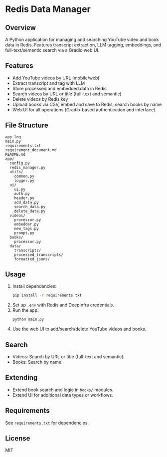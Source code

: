 # Redis Data Manager

## Overview
A Python application for managing and searching YouTube video and book data in Redis. Features transcript extraction, LLM tagging, embeddings, and full-text/semantic search via a Gradio web UI.

## Features
- Add YouTube videos by URL (mobile/web)
- Extract transcript and tag with LLM
- Store processed and embedded data in Redis
- Search videos by URL or title (full-text and semantic)
- Delete videos by Redis key
- Upload books via CSV, embed and save to Redis, search books by name
- Web UI for all operations (Gradio-based authentication and interface)

## File Structure
```
app.log
main.py
requirements.txt
requirement_document.md
README.md
app/
  config.py
  redis_manager.py
  utils/
    common.py
    logger.py
  ui/
    ui.py
    auth.py
    header.py
    add_data.py
    search_data.py
    delete_data.py
  videos/
    processor.py
    embedder.py
    new_tags.py
    prompt.py
  books/
    processor.py
  data/
    transcripts/
    processed_transcripts/
    formatted_jsons/
```

## Usage
1. Install dependencies:
   ```bash
   pip install -r requirements.txt
   ```
2. Set up `.env` with Redis and DeepInfra credentials.
3. Run the app:
   ```bash
   python main.py
   ```
4. Use the web UI to add/search/delete YouTube videos and books.

## Search
- Videos: Search by URL or title (full-text and semantic)
- Books: Search by name

## Extending
- Extend book search and logic in `books/` modules.
- Extend UI for additional data types or workflows.

## Requirements
See `requirements.txt` for dependencies.

## License
MIT